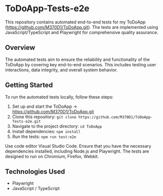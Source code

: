 # ToDoApp-Tests-e2e

This repository contains automated end-to-end tests for my ToDoApp (https://github.com/M370D1/ToDoApp.git). The tests are implemented using JavaScript/TypeScript and Playwright for comprehensive quality assurance.

## Overview

The automated tests aim to ensure the reliability and functionality of the ToDoApp by covering key end-to-end scenarios. This includes testing user interactions, data integrity, and overall system behavior.

## Getting Started

To run the automated tests locally, follow these steps:

1. Set up and start the ToDoApp -> https://github.com/M370D1/ToDoApp.git
1. Clone this repository: `git clone https://github.com/M370D1/ToDoApp-Tests-e2e.git`
2. Navigate to the project directory: `cd ToDoApp`
3. Install dependencies: `npm install`
4. Run the tests: `npm run test:e2e`

Use code editor Visual Studio Code.
Ensure that you have the necessary dependencies installed, including Node.js and Playwright.
The tests are designed to run on Chromium, Firefox, Webkit.

## Technologies Used

- Playwright
- JavaScript / TypeScript
